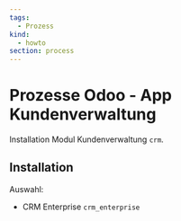 ```yaml
---
tags:
  - Prozess
kind:
  - howto
section: process
---
```

# Prozesse Odoo - App Kundenverwaltung
Installation Modul Kundenverwaltung `crm`.

## Installation

Auswahl:
* CRM Enterprise `crm_enterprise`